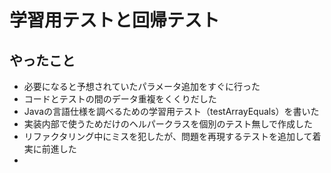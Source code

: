 # 学習用テストと回帰テスト



## やったこと

- 必要になると予想されていたパラメータ追加をすぐに行った
- コードとテストの間のデータ重複をくくりだした
- Javaの言語仕様を調べるための学習用テスト（testArrayEquals）を書いた
- 実装内部で使うためだけのヘルパークラスを個別のテスト無しで作成した
- リファクタリング中にミスを犯したが、問題を再現するテストを追加して着実に前進した
- 